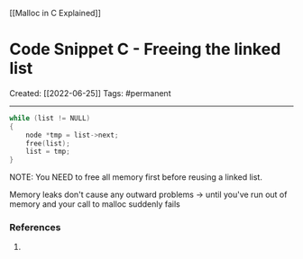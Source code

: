 [[Malloc in C Explained]]

# Code Snippet C - Freeing the linked list
Created:  [[2022-06-25]]
Tags: #permanent 

---
```C
while (list != NULL)
{
    node *tmp = list->next;
    free(list);
    list = tmp;
}
```

NOTE: 
You NEED to free all memory first before reusing a linked list.


Memory leaks don't cause any outward problems 
-> until you've run out of memory and your call to malloc suddenly fails











### References
1. 